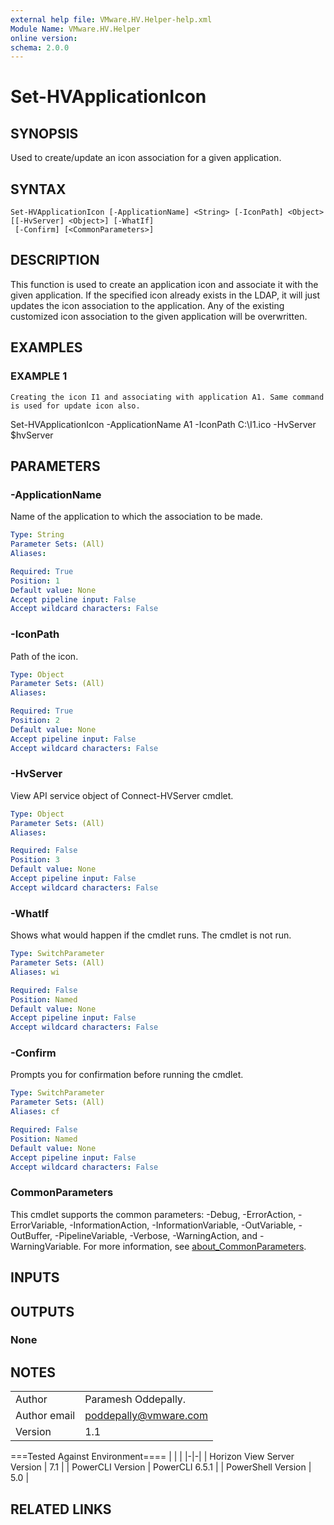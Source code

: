 ```yaml
---
external help file: VMware.HV.Helper-help.xml
Module Name: VMware.HV.Helper
online version:
schema: 2.0.0
---
```


# Set-HVApplicationIcon

## SYNOPSIS
Used to create/update an icon association for a given application.

## SYNTAX

```
Set-HVApplicationIcon [-ApplicationName] <String> [-IconPath] <Object> [[-HvServer] <Object>] [-WhatIf]
 [-Confirm] [<CommonParameters>]
```

## DESCRIPTION
This function is used to create an application icon and associate it with the given application.
If the specified icon already exists in the LDAP, it will just updates the icon association to the application.
Any of the existing customized icon association to the given application will be overwritten.

## EXAMPLES

### EXAMPLE 1
```
Creating the icon I1 and associating with application A1. Same command is used for update icon also.
```

Set-HVApplicationIcon -ApplicationName A1 -IconPath C:\I1.ico -HvServer $hvServer

## PARAMETERS

### -ApplicationName
Name of the application to which the association to be made.

```yaml
Type: String
Parameter Sets: (All)
Aliases:

Required: True
Position: 1
Default value: None
Accept pipeline input: False
Accept wildcard characters: False
```

### -IconPath
Path of the icon.

```yaml
Type: Object
Parameter Sets: (All)
Aliases:

Required: True
Position: 2
Default value: None
Accept pipeline input: False
Accept wildcard characters: False
```

### -HvServer
View API service object of Connect-HVServer cmdlet.

```yaml
Type: Object
Parameter Sets: (All)
Aliases:

Required: False
Position: 3
Default value: None
Accept pipeline input: False
Accept wildcard characters: False
```

### -WhatIf
Shows what would happen if the cmdlet runs.
The cmdlet is not run.

```yaml
Type: SwitchParameter
Parameter Sets: (All)
Aliases: wi

Required: False
Position: Named
Default value: None
Accept pipeline input: False
Accept wildcard characters: False
```

### -Confirm
Prompts you for confirmation before running the cmdlet.

```yaml
Type: SwitchParameter
Parameter Sets: (All)
Aliases: cf

Required: False
Position: Named
Default value: None
Accept pipeline input: False
Accept wildcard characters: False
```

### CommonParameters
This cmdlet supports the common parameters: -Debug, -ErrorAction, -ErrorVariable, -InformationAction, -InformationVariable, -OutVariable, -OutBuffer, -PipelineVariable, -Verbose, -WarningAction, and -WarningVariable. For more information, see [about_CommonParameters](http://go.microsoft.com/fwlink/?LinkID=113216).

## INPUTS

## OUTPUTS

### None
## NOTES
| | |
|-|-|
| Author | Paramesh Oddepally. |
| Author email | poddepally@vmware.com |
| Version | 1.1 |

===Tested Against Environment====
| | |
|-|-|
| Horizon View Server Version | 7.1 |
| PowerCLI Version | PowerCLI 6.5.1 |
| PowerShell Version | 5.0 |

## RELATED LINKS
